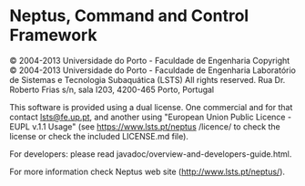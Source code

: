Neptus, Command and Control Framework
=====================================

© 2004-2013 Universidade do Porto - Faculdade de Engenharia
Copyright © 2004-2013 Universidade do Porto - Faculdade de Engenharia
Laboratório de Sistemas e Tecnologia Subaquática (LSTS)
All rights reserved.
Rua Dr. Roberto Frias s/n, sala I203, 4200-465 Porto, Portugal


This software is provided using a dual license. One commercial and for that contact lsts@fe.up.pt,
and another using "European Union Public Licence - EUPL v.1.1 Usage" (see https://www.lsts.pt/neptus
/licence/ to check the license or check the included LICENSE.md file).

For developers: please read javadoc/overview-and-developers-guide.html.

For more information check Neptus web site (http://www.lsts.pt/neptus/).
